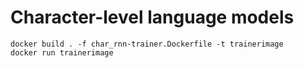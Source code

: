 # Character-level language models

```
docker build . -f char_rnn-trainer.Dockerfile -t trainerimage
docker run trainerimage
```
